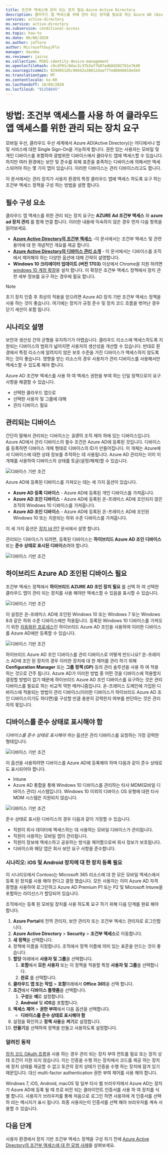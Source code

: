 ```yaml
---
title: 조건부 액세스에 관리 되는 장치 필요-Azure Active Directory
description: 클라우드 앱 액세스를 위해 관리 되는 장치를 필요로 하는 Azure AD (Azure Active Directory) 장치 기반 조건부 액세스 정책을 구성 하는 방법에 대해 알아봅니다.
services: active-directory
ms.service: active-directory
ms.subservice: conditional-access
ms.topic: how-to
ms.date: 06/08/2020
ms.author: joflore
author: MicrosoftGuyJFlo
manager: daveba
ms.reviewer: jairoc
ms.collection: M365-identity-device-management
ms.openlocfilehash: c9cdf01c9dac3c37b3af7b07adb8d202761e7640
ms.sourcegitcommit: 829d951d5c90442a38012daaf77e86046018e5b9
ms.translationtype: MT
ms.contentlocale: ko-KR
ms.lasthandoff: 10/09/2020
ms.locfileid: "91258645"
---
```

# <a name="how-to-require-managed-devices-for-cloud-app-access-with-conditional-access"></a>방법: 조건부 액세스를 사용 하 여 클라우드 앱 액세스를 위한 관리 되는 장치 요구

모바일 우선, 클라우드 우선 세계에서 Azure AD(Active Directory)는 어디에서나 앱 및 서비스에 대한 Single Sign-On을 가능하게 합니다. 권한 있는 사용자는 모바일 및 개인 디바이스를 포함하여 광범위한 디바이스에서 클라우드 앱에 액세스할 수 있습니다. 하지만 여러 환경에는 보안 및 준수를 위해 표준을 충족하는 디바이스에 의해서만 액세스되어야 하는 몇 가지 앱이 있습니다. 이러한 디바이스는 관리 디바이스라고도 합니다. 

이 문서에서는 관리 장치가 사용자 환경의 특정 클라우드 앱에 액세스 하도록 요구 하는 조건부 액세스 정책을 구성 하는 방법을 설명 합니다. 

## <a name="prerequisites"></a>필수 구성 요소

클라우드 앱 액세스를 위한 관리 되는 장치 요구는 **AZURE Ad 조건부 액세스** 와 **azure ad 장치 관리** 를 함께 연결 합니다. 이러한 내용에 익숙하지 않은 경우 먼저 다음 항목을 읽어보세요.

- **[Azure Active Directory의 조건부 액세스](./overview.md)** -이 문서에서는 조건부 액세스 및 관련 용어에 대 한 개념적인 개요를 제공 합니다.
- **[Azure Active Directory의 디바이스 관리 소개](../devices/overview.md)** - 이 문서에서는 디바이스를 조직에서 제어해야 하는 다양한 옵션에 대해 간략히 설명합니다. 
- **Windows 10 크리에이터 업데이트 (버전 1703)** 이상에서 Chrome을 지원 하려면 [windows 10 계정 확장](https://chrome.google.com/webstore/detail/windows-10-accounts/ppnbnpeolgkicgegkbkbjmhlideopiji)을 설치 합니다. 이 확장은 조건부 액세스 정책에서 장치 관련 세부 정보를 요구 하는 경우에 필요 합니다.

>[!NOTE] 
> 초기 장치 인증 후 최상의 적용을 얻으려면 Azure AD 장치 기반 조건부 액세스 정책을 사용 하는 것이 좋습니다. 여기에는 장치가 규정 준수 및 장치 코드 흐름을 벗어난 경우 닫기 세션이 포함 됩니다.


## <a name="scenario-description"></a>시나리오 설명

보안과 생산성 간의 균형을 유지하기가 어렵습니다. 클라우드 리소스에 액세스하도록 지원되는 디바이스의 범위가 넓어지면 사용자의 생산성을 개선할 수 있습니다. 반대로 환경에서 특정 리소스에 알려지지 않은 보호 수준을 가진 디바이스가 액세스하지 않도록 하는 것이 좋습니다. 영향을 받는 리소스의 경우 사용자가 관리 디바이스를 사용해서만 액세스할 수 있도록 해야 합니다. 

Azure AD 조건부 액세스를 사용 하 여 액세스 권한을 부여 하는 단일 정책으로이 요구 사항을 해결할 수 있습니다.

- 선택한 클라우드 앱으로
- 선택한 사용자 및 그룹에 대해
- 관리 디바이스 필요

## <a name="managed-devices"></a>관리되는 디바이스  

간단히 말해서 관리되는 디바이스는 *일종*의 조직 제어 하에 있는 디바이스입니다. Azure AD에서 관리 디바이스의 필수 조건은 Azure AD에 등록된 것입니다. 디바이스를 등록하면 디바이스 개체 형태로 디바이스의 ID가 만들어집니다. 이 개체는 Azure에서 디바이스에 대한 상태 정보를 추적하는 데 사용됩니다. Azure AD 관리자는 이미 이 개체를 사용하여 디바이스의 상태를 토글(설정/해제)할 수 있습니다.
  
![디바이스 기반 조건](./media/require-managed-devices/32.png)

Azure AD에 등록된 디바이스를 가져오는 데는 세 가지 옵션이 있습니다. 

- **Azure AD 등록 디바이스** - Azure AD에 등록된 개인 디바이스를 가져옵니다.
- **Azure AD 조인 디바이스** - Azure AD에 등록된 온-프레미스 AD에 조인되지 않은 조직의 Windows 10 디바이스를 가져옵니다. 
- **Azure AD 조인 디바이스** - Azure AD에 등록된 온-프레미스 AD에 조인된 Windows 10 또는 지원되는 하위 수준 디바이스를 가져옵니다.

이 세 가지 옵션은 [장치 Id 란?](../devices/overview.md) 문서에서 설명 합니다.

관리되는 디바이스가 되려면, 등록된 디바이스는 **하이브리드 Azure AD 조인 디바이스** 또는 **준수 상태로 표시된 디바이스**여야 합니다.  

![디바이스 기반 조건](./media/require-managed-devices/47.png)
 
## <a name="require-hybrid-azure-ad-joined-devices"></a>하이브리드 Azure AD 조인된 디바이스 필요

조건부 액세스 정책에서 **하이브리드 AZURE AD 조인 장치 필요** 를 선택 하 여 선택한 클라우드 앱이 관리 되는 장치를 사용 해야만 액세스할 수 있음을 표시할 수 있습니다. 

![디바이스 기반 조건](./media/require-managed-devices/10.png)

이 설정은 온-프레미스 AD에 조인된 Windows 10 또는 Windows 7 또는 Windows 8과 같은 하위 수준 디바이스에만 적용됩니다. 등록된 Windows 10 디바이스를 가져오기 위한 [자동화된 프로세스](../devices/hybrid-azuread-join-plan.md)인 하이브리드 Azure AD 조인을 사용하여 이러한 디바이스를 Azure AD에만 등록할 수 있습니다. 

![디바이스 기반 조건](./media/require-managed-devices/45.png)

하이브리드 Azure AD 조인 디바이스를 관리 디바이스로 어떻게 만드나요?  온-프레미스 AD에 조인 된 장치의 경우 이러한 장치에 대 한 제어를 관리 하기 위해 **Configuration Manager** 또는 **그룹 정책 (GP)** 등의 관리 솔루션을 사용 하 여 적용 하는 것으로 간주 됩니다. Azure AD가 이러한 방법 중 어떤 것을 디바이스에 적용할지 결정할 방법이 없기 때문에 하이브리드 Azure AD 조인 디바이스를 요구하는 것은 관리 디바이스를 필요로 하는 비교적 약한 메커니즘입니다. 온-프레미스 도메인에 가입된 디바이스에 적용되는 방법이 관리 디바이스(이러한 디바이스가 하이브리드 Azure AD 조인 디바이스이기도 하다면)를 구성할 만큼 충분히 강력한지 여부를 판단하는 것은 관리자의 몫입니다.

## <a name="require-device-to-be-marked-as-compliant"></a>디바이스를 준수 상태로 표시해야 함

*디바이스를 준수 상태로 표시해야 하는* 옵션은 관리 디바이스를 요청하는 가장 강력한 형태입니다.

![디바이스 기반 조건](./media/require-managed-devices/11.png)

이 옵션을 사용하려면 디바이스를 Azure AD에 등록해야 하며 다음과 같이 준수 상태로도 표시되어야 합니다.
         
- Intune
- Azure AD 통합을 통해 Windows 10 디바이스를 관리하는 타사 MDM(모바일 디바이스 관리) 시스템입니다. Windows 10 이외의 디바이스 OS 유형에 대한 타사 MDM 시스템은 지원되지 않습니다.
 
![디바이스 기반 조건](./media/require-managed-devices/46.png)

준수 상태로 표시된 디바이스의 경우 다음과 같이 가정할 수 있습니다. 

- 직원이 회사 데이터에 액세스하는 데 사용하는 모바일 디바이스가 관리됩니다.
- 직원이 사용하는 모바일 앱이 관리됩니다.
- 직원이 정보에 액세스하고 공유하는 방식을 제어함으로써 회사 정보가 보호됩니다.
- 디바이스와 해당 앱은 회사 보안 요구 사항을 준수합니다.

### <a name="scenario-require-device-enrollment-for-ios-and-android-devices"></a>시나리오: iOS 및 Android 장치에 대 한 장치 등록 필요

이 시나리오에서 Contoso는 Microsoft 365 리소스에 대 한 모든 모바일 액세스에서 등록 된 장치를 사용 해야 한다고 결정 했습니다. 모든 사용자는 이미 Azure AD 자격 증명을 사용하여 로그인하고 Azure AD Premium P1 또는 P2 및 Microsoft Intune을 포함하는 라이선스가 할당되어 있습니다.

조직에서는 등록 된 모바일 장치를 사용 하도록 요구 하기 위해 다음 단계를 완료 해야 합니다.

1. **Azure Portal**에 전역 관리자, 보안 관리자 또는 조건부 액세스 관리자로 로그인합니다.
1. **Azure Active Directory** > **Security** > **조건부 액세스**로 이동합니다.
1. **새 정책**을 선택합니다.
1. 정책에 이름을 지정합니다. 조직에서 정책 이름에 의미 있는 표준을 만드는 것이 좋습니다.
1. **할당** 아래에서 **사용자 및 그룹**을 선택합니다.
   1. **포함**에서 **모든 사용자** 또는 이 정책을 적용할 특정 **사용자 및 그룹**을 선택합니다. 
   1. **완료** 를 선택합니다.
1. **클라우드 앱 또는 작업**  >  **포함**아래에서 **Office 365**을 선택 합니다.
1. **조건**에서 **디바이스 플랫폼**을 선택합니다.
   1. **구성**을 **예**로 설정합니다.
   1. **Android** 및 **iOS**를 포함합니다.
1. **액세스 제어** > **권한 부여**에서 다음 옵션을 선택합니다.
   - **디바이스를 준수 상태로 표시해야 함**
1. 설정을 확인하고 **정책 사용**을 **켜기**로 설정합니다.
1. **만들기**를 선택하여 정책을 만들고 사용하도록 설정합니다.

### <a name="known-behavior"></a>알려진 동작

[장치 코드 OAuth 흐름](../develop/v2-oauth2-device-code.md)을 사용 하는 경우 관리 되는 장치 부여 컨트롤 필요 또는 장치 상태 조건이 지원 되지 않습니다. 이는 인증을 수행 하는 장치에서 코드를 제공 하는 장치에 장치 상태를 제공할 수 없고 토큰의 장치 상태가 인증을 수행 하는 장치에 잠겨 있기 때문입니다. 대신 multi-factor authentication 권한 부여 제어를 사용 해야 합니다.

Windows 7, iOS, Android, macOS 및 일부 타사 웹 브라우저에서 Azure AD는 장치가 Azure AD에 등록 될 때 프로 비전 되는 클라이언트 인증서를 사용 하 여 장치를 식별 합니다. 사용자가 브라우저를 통해 처음으로 로그인 하면 사용자에 게 인증서를 선택 하 라는 메시지가 표시 됩니다. 최종 사용자는이 인증서를 선택 해야 브라우저를 계속 사용할 수 있습니다.

## <a name="next-steps"></a>다음 단계

사용자 환경에서 장치 기반 조건부 액세스 정책을 구성 하기 전에 [Azure Active Directory의 조건부 액세스에 대 한 모범 사례](best-practices.md)를 살펴보세요.